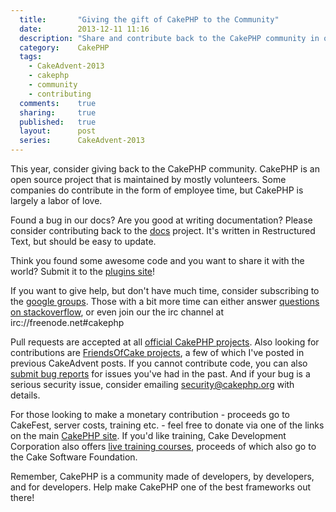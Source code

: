 ```yaml
---
  title:       "Giving the gift of CakePHP to the Community"
  date:        2013-12-11 11:16
  description: "Share and contribute back to the CakePHP community in one of many ways!"
  category:    CakePHP
  tags:
    - CakeAdvent-2013
    - cakephp
    - community
    - contributing
  comments:    true
  sharing:     true
  published:   true
  layout:      post
  series:      CakeAdvent-2013
---
```


This year, consider giving back to the CakePHP community. CakePHP is an open source project that is maintained by mostly volunteers. Some companies do contribute in the form of employee time, but CakePHP is largely a labor of love.

Found a bug in our docs? Are you good at writing documentation? Please consider contributing back to the [docs](https://github.com/cakephp/docs) project. It's written in Restructured Text, but should be easy to update.

Think you found some awesome code and you want to share it with the world? Submit it to the [plugins site](http://plugins.cakephp.org)!

If you want to give help, but don't have much time, consider subscribing to the [google groups](https://groups.google.com/forum/#!forum/cake-php). Those with a bit more time can either answer [questions on stackoverflow](http://stackoverflow.com/questions/tagged/cakephp), or even join our the irc channel at irc://freenode.net#cakephp

Pull requests are accepted at all [official CakePHP projects](http://github.com/cakephp). Also looking for contributions are [FriendsOfCake projects](http://github.com/friendsofcake), a few of which I've posted in previous CakeAdvent posts. If you cannot contribute code, you can also [submit bug reports](https://github.com/cakephp/cakephp/issues) for issues you've had in the past. And if your bug is a serious security issue, consider emailing [security@cakephp.org](mailto:security@cakephp.org) with details.

For those looking to make a monetary contribution - proceeds go to CakeFest, server costs, training etc. - feel free to donate via one of the links on the main [CakePHP site](http://cakephp.org/). If you'd like training, Cake Development Corporation also offers [live training courses](http://training.cakephp.org/), proceeds of which also go to the Cake Software Foundation.

Remember, CakePHP is a community made of developers, by developers, and for developers. Help make CakePHP one of the best frameworks out there!
